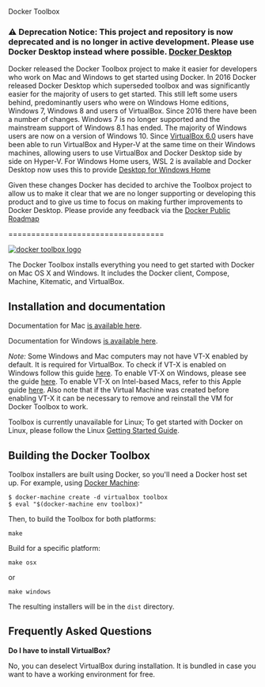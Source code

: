 Docker Toolbox

### :warning: Deprecation Notice: This project and repository is now deprecated and is no longer in active development. Please use Docker Desktop instead where possible. [Docker Desktop](https://www.docker.com/products/docker-desktop)

Docker released the Docker Toolbox project to make it easier for developers who work on Mac and Windows to get started using Docker. In 2016 Docker released Docker Desktop which superseded toolbox and was significantly easier for the majority of users to get started.  This still left some users behind, predominantly users who were on Windows Home editions, Windows 7, Windows 8 and users of VirtualBox. 
Since 2016 there have been a number of changes. Windows 7 is no longer supported and the mainstream support of Windows 8.1 has ended. The majority of Windows users are now on a version of Windows 10.  Since [VirtualBox 6.0](https://docs.oracle.com/en/virtualization/virtualbox/6.0/admin/hyperv-support.html#:~:text=Oracle%20VM%20VirtualBox%20can%20be,engine%20for%20the%20host%20system) users have been able to run VirtualBox and Hyper-V at the same time on their Windows machines, allowing users to use VirtualBox and Docker Desktop side by side on Hyper-V. For Windows Home users, WSL 2 is available and Docker Desktop now uses this to provide [Desktop for Windows Home](https://docs.docker.com/docker-for-windows/install-windows-home/)

Given these changes Docker has decided to archive the Toolbox project to allow us to make it clear that we are no longer supporting or developing this product and to give us time to focus on making further improvements to Docker Desktop.
Please provide any feedback via the [Docker Public Roadmap](https://github.com/docker/roadmap/issues/110)

==================================

[![docker toolbox logo](https://cloud.githubusercontent.com/assets/251292/9585188/2f31d668-4fca-11e5-86c9-826d18cf45fd.png)](https://www.docker.com/toolbox)

The Docker Toolbox installs everything you need to get started with
Docker on Mac OS X and Windows. It includes the Docker client, Compose,
Machine, Kitematic, and VirtualBox.

## Installation and documentation

Documentation for Mac [is available here](https://docs.docker.com/toolbox/toolbox_install_mac/).

Documentation for Windows [is available here](https://docs.docker.com/toolbox/toolbox_install_windows/). 

*Note:* Some Windows and Mac computers may not have VT-X enabled by default. It is required for VirtualBox. To check if VT-X is enabled on Windows follow this guide [here](http://amiduos.com/support/knowledge-base/article/how-can-i-get-to-know-my-processor-supports-virtualization-technology). To enable VT-X on Windows, please see the guide [here](http://www.howtogeek.com/213795/how-to-enable-intel-vt-x-in-your-computers-bios-or-uefi-firmware). To enable VT-X on Intel-based Macs, refer to this Apple guide [here](https://support.apple.com/en-us/HT203296).
Also note that if the Virtual Machine was created before enabling VT-X it can be necessary to remove and reinstall the VM for Docker Toolbox to work.

Toolbox is currently unavailable for Linux; To get started with Docker on Linux, please follow the Linux [Getting Started Guide](https://docs.docker.com/linux/started/).

## Building the Docker Toolbox

Toolbox installers are built using Docker, so you'll need a Docker host set up. For example, using [Docker Machine](https://github.com/docker/machine):

```
$ docker-machine create -d virtualbox toolbox
$ eval "$(docker-machine env toolbox)"
```

Then, to build the Toolbox for both platforms:

```
make
```

Build for a specific platform:

```
make osx
```

or

```
make windows
```

The resulting installers will be in the `dist` directory.

## Frequently Asked Questions

**Do I have to install VirtualBox?**

No, you can deselect VirtualBox during installation. It is bundled in case you want to have a working environment for free.
